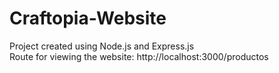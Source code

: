 # Craftopia-Website
Project created using Node.js and Express.js 
<br>
Route for viewing the website: http://localhost:3000/productos

